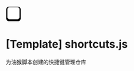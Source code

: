 <img src="./template_icon.svg" alt="图标" width="40" height="40" />

# [Template] shortcuts.js

为油猴脚本创建的快捷键管理仓库
